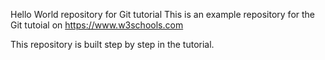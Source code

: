 Hello World repository for Git tutorial
This is an example repository for the Git tutoial on https://www.w3schools.com

This repository is built step by step in the tutorial.

